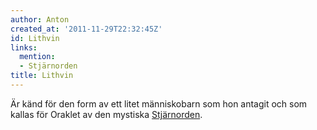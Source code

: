 ```yaml
---
author: Anton
created_at: '2011-11-29T22:32:45Z'
id: Lithvin
links:
  mention:
  - Stjärnorden
title: Lithvin
---
```


Är känd för den form av ett litet människobarn som hon antagit och som kallas för Oraklet av den
mystiska [Stjärnorden].

  [Stjärnorden]: Stjärnorden
